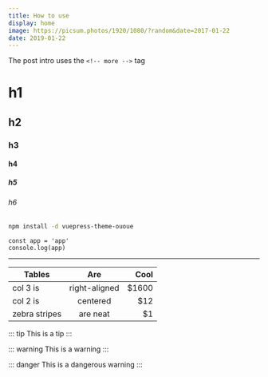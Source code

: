 ```yaml
---
title: How to use
display: home
image: https://picsum.photos/1920/1080/?random&date=2017-01-22
date: 2019-01-22
--- 
```


The post intro uses the `<!-- more -->` tag

<!-- more -->

# h1
## h2
### h3
#### h4
##### h5
###### h6

``` sh
npm install -d vuepress-theme-ououe
```

``` js{2}
const app = 'app'
console.log(app)
```

---

| Tables        | Are           | Cool  |
| ------------- |:-------------:| -----:|
| col 3 is      | right-aligned | $1600 |
| col 2 is      | centered      |   $12 |
| zebra stripes | are neat      |    $1 |


::: tip
This is a tip
:::

::: warning
This is a warning
:::

::: danger
This is a dangerous warning
:::